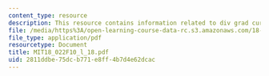 ```yaml
---
content_type: resource
description: This resource contains information related to div grad curl.
file: /media/https%3A/open-learning-course-data-rc.s3.amazonaws.com/18-022-calculus-of-several-variables-fall-2010/2811ddbe75dcb771e8ff4b7d4e62dcac_MIT18_022F10_l_18.pdf
file_type: application/pdf
resourcetype: Document
title: MIT18_022F10_l_18.pdf
uid: 2811ddbe-75dc-b771-e8ff-4b7d4e62dcac
---
```

